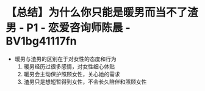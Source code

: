 # 【总结】为什么你只能是暖男而当不了渣男 - P1 - 恋爱咨询师陈晨 - BV1bg41117fn

-   暖男与渣男的区别在于对女性的态度和行为
    1.  暖男经历过很多感情，对女性细心体贴
    2.  暖男会主动保护照顾女性，关心她的需求
    3.  渣男只是想短暂得到女性，不会长久陪伴和照顾女性